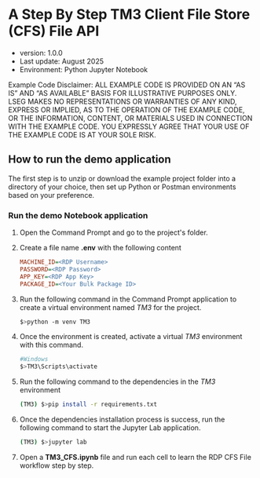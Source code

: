 # A Step By Step TM3 Client File Store (CFS) File API
- version: 1.0.0
- Last update: August 2025
- Environment: Python Jupyter Notebook

Example Code Disclaimer:
ALL EXAMPLE CODE IS PROVIDED ON AN “AS IS” AND “AS AVAILABLE” BASIS FOR ILLUSTRATIVE PURPOSES ONLY. LSEG MAKES NO REPRESENTATIONS OR WARRANTIES OF ANY KIND, EXPRESS OR IMPLIED, AS TO THE OPERATION OF THE EXAMPLE CODE, OR THE INFORMATION, CONTENT, OR MATERIALS USED IN CONNECTION WITH THE EXAMPLE CODE. YOU EXPRESSLY AGREE THAT YOUR USE OF THE EXAMPLE CODE IS AT YOUR SOLE RISK.


## <a id="how_to_run"></a>How to run the demo application

The first step is to unzip or download the example project folder into a directory of your choice, then set up Python or Postman environments based on your preference.

### <a id="python_example_run"></a>Run the demo Notebook application

1. Open the Command Prompt and go to the project's folder.
2. Create a file name **.env** with the following content

    ```ini
    MACHINE_ID=<RDP Username>
    PASSWORD=<RDP Password>
    APP_KEY=<RDP App Key>
    PACKAGE_ID=<Your Bulk Package ID>
    ```
3. Run the following command in the Command Prompt application to create a virtual environment named *TM3* for the project.
    ``` bash
    $>python -m venv TM3
    ```
4. Once the environment is created, activate a virtual *TM3* environment with this command.
    ``` bash
    #Windows
    $>TM3\Scripts\activate
    ```
5. Run the following command to the dependencies in the *TM3* environment 
    ``` bash
    (TM3) $>pip install -r requirements.txt
    ```
6. Once the dependencies installation process is success, run the following command to start the Jupyter Lab application.
    ``` bash
    (TM3) $>jupyter lab
    ```
7. Open a **TM3_CFS.ipynb**  file and run each cell to learn the RDP CFS File workflow step by step.

